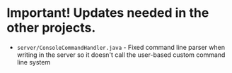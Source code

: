 # Important! Updates needed in the other projects.

- `server/ConsoleCommandHandler.java` - Fixed command line parser when writing in the server so it doesn't call the user-based custom command line system 